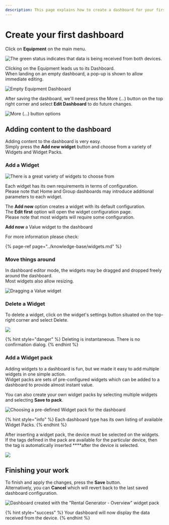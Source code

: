 ```yaml
---
description: This page explains how to create a dashboard for your first unit.
---
```


# Create your first dashboard

Click on **Equipment** on the main menu.

![The green status indicates that data is being received from both devices.](../.gitbook/assets/image%20%2830%29.png)

Clicking on the Equipment leads us to its Dashboard.  
When landing on an empty dashboard, a pop-up is shown to allow immediate editing.

![Empty Equipment Dashboard](../.gitbook/assets/image%20%2844%29.png)

After saving the dashboard,  we'll need press the More \(...\) button on the top right corner and select **Edit Dashboard** to do future changes.

![More \(...\) button options](../.gitbook/assets/dash_equip_edit.png)

## Adding content to the dashboard

Adding content to the dashboard is very easy.   
Simply press the **Add new widget** button and choose from a variety of Widgets and Widget Packs.

### Add a Widget

![There is a great variety of widgets to choose from](../.gitbook/assets/image%20%2839%29.png)

Each widget has its own requirements in terms of configuration.  
Please note that Home and Group dashboards may introduce additional parameters to each widget.

The **Add now** option creates a widget with its default configuration.  
The **Edit first** option will open the widget configuration page.   
Please note that most widgets will require some configuration.

**Add now** a Value widget to the dashboard

For more information please check:

{% page-ref page="../knowledge-base/widgets.md" %}

### Move things around

In dashboard editor mode, the widgets may be dragged and dropped freely around the dashboard.  
Most widgets also allow resizing.

![Dragging a Value widget](../.gitbook/assets/image%20%2843%29.png)

### Delete a Widget

To delete a widget, click on the widget's settings button situated on the top-right corner and select Delete.

![](../.gitbook/assets/image%20%2842%29.png)

{% hint style="danger" %}
Deleting is instantaneous. There is no confirmation dialog.
{% endhint %}

### Add a Widget pack

Adding widgets to a dashboard is fun, but we made it easy to add multiple widgets in one simple action.  
Widget packs are sets of pre-configured widgets which can be added to a dashboard to provide almost instant value.

You can also create your own widget packs by selecting multiple widgets and selecting **Save to pack**.

![Choosing a pre-defined Widget pack for the dashboard](../.gitbook/assets/image%20%2836%29.png)

{% hint style="info" %}
Each dashboard type has its own listing of available Widget Packs.
{% endhint %}

After inserting a widget pack, the device must be selected on the widgets.  
If the tags defined in the pack are available for the particular device, then the tag is automatically inserted ****after the device is selected.

![](../.gitbook/assets/image%20%2833%29.png)

## Finishing your work

To finish and apply the changes, press the **Save** button.   
Alternatively, you can **Cancel** which will revert back to the last saved dashboard configuration.

![Dashboard created with the &quot;Rental Generator - Overview&quot; widget pack](../.gitbook/assets/image%20%2840%29.png)

{% hint style="success" %}
Your dashboard will now display the data received from the device.
{% endhint %}

